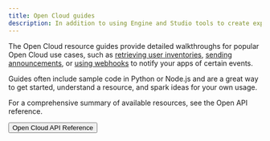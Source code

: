 ```yaml
---
title: Open Cloud guides
description: In addition to using Engine and Studio tools to create experiences on Roblox, you can automate your internal workflows, improve your efficiency creating content, and support your experience operation needs from the web.
---
```


The Open Cloud resource guides provide detailed walkthroughs for popular Open Cloud use cases, such as [retrieving user inventories](inventory.md), [sending announcements](usage-messaging.md), or [using webhooks](../webhooks/webhook-notifications.md) to notify your apps of certain events.

Guides often include sample code in Python or Node.js and are a great way to get started, understand a resource, and spark ideas for your own usage.

For a comprehensive summary of available resources, see the Open API reference.

<a href="../index.md">
  <Button variant="contained">Open Cloud API Reference</Button>
</a>
